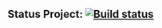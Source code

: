 ## Status Project: [![Build status](https://ci.appveyor.com/api/projects/status/26q20lk92njf77gf/branch/master?svg=true)](https://ci.appveyor.com/project/ZabavinaL/postmanecho/branch/master)

